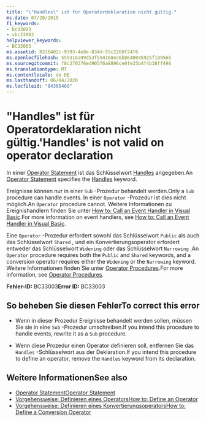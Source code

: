 ```yaml
---
title: "\"Handles\" ist für Operatordeklaration nicht gültig."
ms.date: 07/20/2015
f1_keywords:
- bc33003
- vbc33003
helpviewer_keywords:
- BC33003
ms.assetid: 8336402c-9393-4e8e-834d-55c2268f24f6
ms.openlocfilehash: 559316a99d53f594168ec6b8640045925f18956b
ms.sourcegitcommit: f8c270376ed905f6a8896ce0fe25b4f4b38ff498
ms.translationtype: MT
ms.contentlocale: de-DE
ms.lasthandoff: 06/04/2020
ms.locfileid: "84385469"
---
```

# <a name="handles-is-not-valid-on-operator-declaration"></a><span data-ttu-id="3539f-102">"Handles" ist für Operatordeklaration nicht gültig.</span><span class="sxs-lookup"><span data-stu-id="3539f-102">'Handles' is not valid on operator declaration</span></span>
<span data-ttu-id="3539f-103">In einer [Operator Statement](../language-reference/statements/operator-statement.md) ist das Schlüsselwort [Handles](../language-reference/statements/handles-clause.md) angegeben.</span><span class="sxs-lookup"><span data-stu-id="3539f-103">An [Operator Statement](../language-reference/statements/operator-statement.md) specifies the [Handles](../language-reference/statements/handles-clause.md) keyword.</span></span>  
  
 <span data-ttu-id="3539f-104">Ereignisse können nur in einer `Sub` -Prozedur behandelt werden.</span><span class="sxs-lookup"><span data-stu-id="3539f-104">Only a `Sub` procedure can handle events.</span></span> <span data-ttu-id="3539f-105">In einer `Operator` -Prozedur ist dies nicht möglich.</span><span class="sxs-lookup"><span data-stu-id="3539f-105">An `Operator` procedure cannot.</span></span> <span data-ttu-id="3539f-106">Weitere Informationen zu Ereignishandlern finden Sie unter [How to: Call an Event Handler in Visual Basic](../programming-guide/language-features/procedures/how-to-call-an-event-handler.md).</span><span class="sxs-lookup"><span data-stu-id="3539f-106">For more information on event handlers, see [How to: Call an Event Handler in Visual Basic](../programming-guide/language-features/procedures/how-to-call-an-event-handler.md).</span></span>  
  
 <span data-ttu-id="3539f-107">Eine `Operator` -Prozedur erfordert sowohl das Schlüsselwort `Public` als auch das Schlüsselwort `Shared` , und ein Konvertierungsoperator erfordert entweder das Schlüsselwort `Widening` oder das Schlüsselwort `Narrowing` .</span><span class="sxs-lookup"><span data-stu-id="3539f-107">An `Operator` procedure requires both the `Public` and `Shared` keywords, and a conversion operator requires either the `Widening` or the `Narrowing` keyword.</span></span> <span data-ttu-id="3539f-108">Weitere Informationen finden Sie unter [Operator Procedures](../programming-guide/language-features/procedures/operator-procedures.md).</span><span class="sxs-lookup"><span data-stu-id="3539f-108">For more information, see [Operator Procedures](../programming-guide/language-features/procedures/operator-procedures.md).</span></span>  
  
 <span data-ttu-id="3539f-109">**Fehler-ID:** BC33003</span><span class="sxs-lookup"><span data-stu-id="3539f-109">**Error ID:** BC33003</span></span>  
  
## <a name="to-correct-this-error"></a><span data-ttu-id="3539f-110">So beheben Sie diesen Fehler</span><span class="sxs-lookup"><span data-stu-id="3539f-110">To correct this error</span></span>  
  
- <span data-ttu-id="3539f-111">Wenn in dieser Prozedur Ereignisse behandelt werden sollen, müssen Sie sie in eine `Sub` -Prozedur umschreiben.</span><span class="sxs-lookup"><span data-stu-id="3539f-111">If you intend this procedure to handle events, rewrite it as a `Sub` procedure.</span></span>  
  
- <span data-ttu-id="3539f-112">Wenn diese Prozedur einen Operator definieren soll, entfernen Sie das `Handles` -Schlüsselwort aus der Deklaration.</span><span class="sxs-lookup"><span data-stu-id="3539f-112">If you intend this procedure to define an operator, remove the `Handles` keyword from its declaration.</span></span>  
  
## <a name="see-also"></a><span data-ttu-id="3539f-113">Weitere Informationen</span><span class="sxs-lookup"><span data-stu-id="3539f-113">See also</span></span>

- [<span data-ttu-id="3539f-114">Operator Statement</span><span class="sxs-lookup"><span data-stu-id="3539f-114">Operator Statement</span></span>](../language-reference/statements/operator-statement.md)
- [<span data-ttu-id="3539f-115">Vorgehensweise: Definieren eines Operators</span><span class="sxs-lookup"><span data-stu-id="3539f-115">How to: Define an Operator</span></span>](../programming-guide/language-features/procedures/how-to-define-an-operator.md)
- [<span data-ttu-id="3539f-116">Vorgehensweise: Definieren eines Konvertierungsoperators</span><span class="sxs-lookup"><span data-stu-id="3539f-116">How to: Define a Conversion Operator</span></span>](../programming-guide/language-features/procedures/how-to-define-a-conversion-operator.md)
